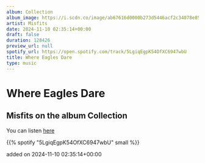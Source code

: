 ```yaml
---
album: Collection
album_image: https://i.scdn.co/image/ab67616d0000b273d5446acf2c34078e85f58de2
artist: Misfits
date: 2024-11-10 02:35:14+00:00
draft: false
duration: 128426
preview_url: null
spotify_url: https://open.spotify.com/track/5LgiqEgpK54OfXC6947wbU
title: Where Eagles Dare
type: music
---
```



# Where Eagles Dare

## Misfits on the album Collection

You can listen [here](https://open.spotify.com/track/5LgiqEgpK54OfXC6947wbU)

{{% spotify "5LgiqEgpK54OfXC6947wbU" small %}}

added on 2024-11-10 02:35:14+00:00